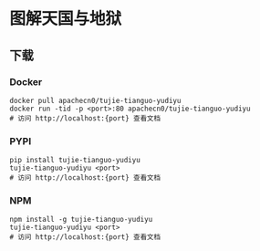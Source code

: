 # 图解天国与地狱

## 下载

### Docker

```
docker pull apachecn0/tujie-tianguo-yudiyu
docker run -tid -p <port>:80 apachecn0/tujie-tianguo-yudiyu
# 访问 http://localhost:{port} 查看文档
```

### PYPI

```
pip install tujie-tianguo-yudiyu
tujie-tianguo-yudiyu <port>
# 访问 http://localhost:{port} 查看文档
```

### NPM

```
npm install -g tujie-tianguo-yudiyu
tujie-tianguo-yudiyu <port>
# 访问 http://localhost:{port} 查看文档
```
